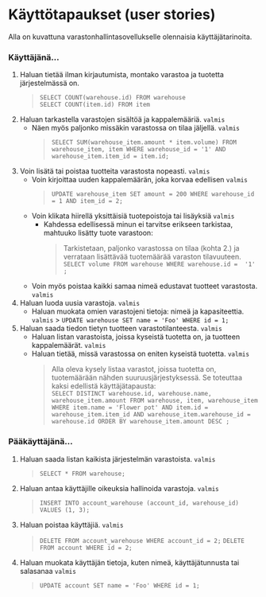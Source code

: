 # Käyttötapaukset (user stories)

Alla on kuvattuna varastonhallintasovellukselle olennaisia käyttäjätarinoita.

### Käyttäjänä...

1. Haluan tietää ilman kirjautumista, montako varastoa ja tuotetta järjestelmässä on.
    > `SELECT COUNT(warehouse.id) FROM warehouse`  
    > `SELECT COUNT(item.id) FROM item`
1. Haluan tarkastella varastojen sisältöä ja kappalemääriä. `valmis`
    - Näen myös paljonko missäkin varastossa on tilaa jäljellä. `valmis`
        > `SELECT SUM(warehouse_item.amount * item.volume) FROM warehouse_item, item WHERE warehouse_id = '1' AND warehouse_item.item_id = item.id;`
2. Voin lisätä tai poistaa tuotteita varastosta nopeasti. `valmis`
    - Voin kirjoittaa uuden kappalemäärän, joka korvaa edellisen `valmis`
        > `UPDATE warehouse_item SET amount = 200 WHERE warehouse_id = 1 AND item_id = 2;`
    - Voin klikata hiirellä yksittäisiä tuotepoistoja tai lisäyksiä `valmis`
        - Kahdessa edellisessä minun ei tarvitse erikseen tarkistaa, mahtuuko lisätty tuote varastoon:
            > Tarkistetaan, paljonko varastossa on tilaa (kohta 2.) ja verrataan lisättävää tuotemäärää varaston tilavuuteen.  
            `SELECT volume FROM warehouse WHERE warehouse.id =  '1' ;`
    - Voin myös poistaa kaikki samaa nimeä edustavat tuotteet varastosta. `valmis`
3. Haluan luoda uusia varastoja. `valmis`
    - Haluan muokata omien varastojeni tietoja: nimeä ja kapasiteettia. `valmis`
            > `UPDATE warehouse SET name = 'Foo' WHERE id = 1;`
4. Haluan saada tiedon tietyn tuotteen varastotilanteesta. `valmis`
    - Haluan listan varastoista, joissa kyseistä tuotetta on, ja tuotteen kappalemäärät. `valmis`
    - Haluan tietää, missä varastossa on eniten kyseistä tuotetta. `valmis`
        > Alla oleva kysely listaa varastot, joissa tuotetta on, tuotemäärään nähden suuruusjärjestyksessä. Se toteuttaa kaksi edellistä käyttäjätapausta:  
        > `SELECT DISTINCT warehouse.id, warehouse.name, warehouse_item.amount FROM warehouse, item, warehouse_item WHERE item.name = 'Flower pot' AND item.id = warehouse_item.item_id AND warehouse_item.warehouse_id = warehouse.id ORDER BY warehouse_item.amount DESC ;`
    
### Pääkäyttäjänä...

1. Haluan saada listan kaikista järjestelmän varastoista. `valmis`
    > `SELECT * FROM warehouse;`
2. Haluan antaa käyttäjille oikeuksia hallinoida varastoja. `valmis`
    > `INSERT INTO account_warehouse (account_id, warehouse_id) VALUES (1, 3);`
3. Haluan poistaa käyttäjiä. `valmis`
    > `DELETE FROM account_warehouse WHERE account_id = 2;`
    > `DELETE FROM account WHERE id = 2;`
4. Haluan muokata käyttäjän tietoja, kuten nimeä, käyttäjätunnusta tai salasanaa `valmis`
    > `UPDATE account SET name = 'Foo' WHERE id = 1;`
